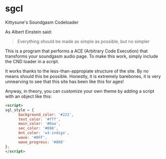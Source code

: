 # sgcl
Kittysune's Soundgasm Codeloader

As Albert Einstein said:
> Everything should be made as simple
> as possible, but no simpler

This is a program that performs a ACE (Arbitrary Code Execution) that transforms your soundgasm audio page.
To make this work, simply include the CND loader in a script.


It works thanks to the less-than-appropiate structure of the site. By no means should this be possible. Honestly, it is
extremely barebones, it is very unnearving to see that this site has been like this for ages!

Anyway, in theory, you can customize your own theme by adding a script with an object like this:
```html
<script>
sgl_style = {
      background_color: '#222',
      text_color: '#fff',
      main_color: '#0aa',
      sec_color: '#088',
      bnt_color: 'w3-indigo',
      wave: '#0FF',
      wave_progress: '#088'
};
</script>
```

